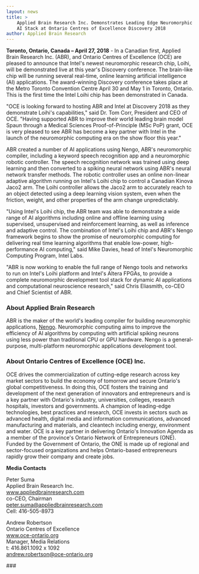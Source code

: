 ```yaml
---
layout: news
title: >
    Applied Brain Research Inc. Demonstrates Leading Edge Neuromorphic
    AI Stack at Ontario Centres of Excellence Discovery 2018
author: Applied Brain Research
---
```


**Toronto, Ontario, Canada – April 27, 2018** -
In a Canadian first, Applied
Brain Research Inc. (ABR), and Ontario Centres of Excellence (OCE) are
pleased to announce that Intel's newest neuromorphic research chip,
Loihi, will be demonstrated live at this year's Discovery conference. The
brain-like chip will be running several real-time, online learning artificial
intelligence (AI) applications. The award-winning Discovery conference
takes place at the Metro Toronto Convention Centre April 30 and May 1
in Toronto, Ontario. This is the first time the Intel Loihi chip has been
demonstrated in Canada.

"OCE is looking forward to hosting ABR and Intel at Discovery 2018 as
they demonstrate Loihi's capabilities," said Dr. Tom Corr, President and
CEO of OCE. "Having supported ABR to improve their world leading brain
model Spaun through a Medical Sciences Proof-of-Principle (MSc PoP)
grant, OCE is very pleased to see ABR has become a key partner with Intel
in the launch of the neuromorphic computing era on the show floor this
year."

ABR created a number of AI applications using Nengo, ABR's
neuromorphic compiler, including a keyword speech recognition app and
a neuromorphic robotic controller.  The speech recognition network was
trained using deep learning and then converted to a spiking neural
network using ABR's neural network transfer methods.  The robotic
controller uses an online non-linear adaptive algorithm running on Intel's
Loihi chip to control a Canadian Kinova Jaco2 arm.  The Loihi controller
allows the Jaco2 arm to accurately reach to an object detected using a
deep learning vision system, even when the friction, weight, and other
properties of the arm change unpredictably.

"Using Intel's Loihi chip, the ABR team was able to demonstrate a wide
range of AI algorithms including online and offline learning using
supervised, unsupervised and reinforcement learning, as well as
inference and adaptive control. The combination of Intel's Loihi chip and
ABR's Nengo framework begins to show the promise of neuromorphic
computing for delivering real time learning algorithms that enable
low-power, high-performance AI computing," said Mike Davies, head of
Intel's Neuromorphic Computing Program, Intel Labs.

"ABR is now working to enable the full range of Nengo tools and networks
to run on Intel's Loihi platform and Intel's Altera FPGAs, to provide a
complete neuromorphic development tool stack for dynamic AI
applications and computational neuroscience research," said Chris
Eliasmith, co-CEO and Chief Scientist of ABR.

### About Applied Brain Research
ABR is the maker of the world's leading compiler for building
neuromorphic applications, [Nengo](https://www.nengo.ai).
Neuromorphic computing aims to improve the efficiency of AI algorithms
by computing with artificial spiking neurons using less power than
traditional CPU or GPU hardware. Nengo is a general-purpose, multi-platform
neuromorphic applications development tool.

### About Ontario Centres of Excellence (OCE) Inc.
OCE drives the commercialization of cutting-edge research across key
market sectors to build the economy of tomorrow and secure Ontario's
global competitiveness. In doing this, OCE fosters the training and
development of the next generation of innovators and entrepreneurs and
is a key partner with Ontario's industry, universities, colleges, research
hospitals, investors and governments. A champion of leading-edge
technologies, best practices and research, OCE invests in sectors such as
advanced health, digital media and information communications,
advanced manufacturing and materials, and cleantech including energy,
environment and water. OCE is a key partner in delivering Ontario's
Innovation Agenda as a member of the province's Ontario Network of
Entrepreneurs (ONE). Funded by the Government of Ontario, the ONE is
made up of regional and sector-focused organizations and helps Ontario-based
entrepreneurs rapidly grow their company and create jobs.

**Media Contacts**

Peter Suma<br>
Applied Brain Research Inc.<br>
www.appliedbrainresearch.com<br>
co-CEO, Chairman<br>
peter.suma@appliedbrainresearch.com<br>
Cell: 416-505-8973

Andrew Robertson<br>
Ontario Centres of Excellence<br>
www.oce-ontario.org<br>
Manager, Media Relations<br>
t: 416.861.1092 x 1092<br>
andrew.robertson@oce-ontario.org

\#\#\#
